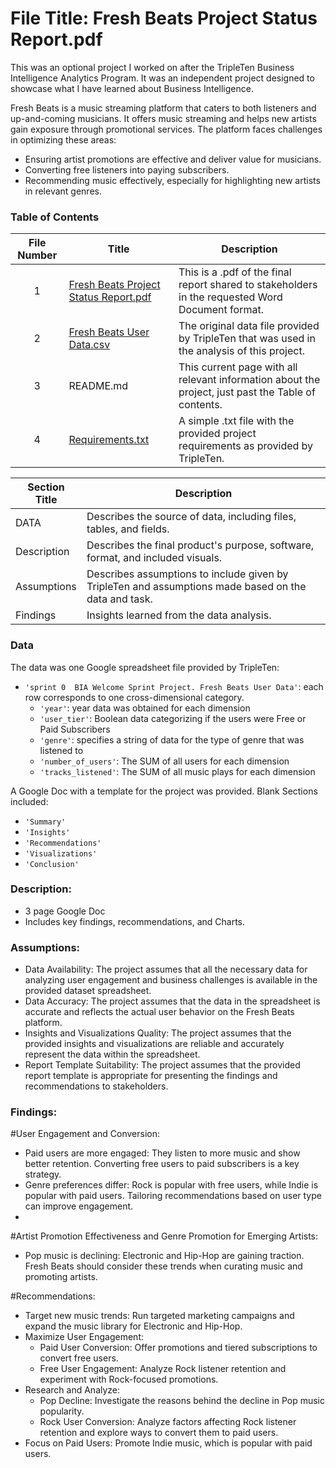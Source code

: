 # File Title: Fresh Beats Project Status Report.pdf

This was an optional project I worked on after the TripleTen Business Intelligence Analytics Program. It was an independent project designed to showcase what I have learned about Business Intelligence. 

Fresh Beats is a music streaming platform that caters to both listeners and up-and-coming musicians. It offers music streaming and helps new artists gain exposure through promotional services.
The platform faces challenges in optimizing these areas:

- Ensuring artist promotions are effective and deliver value for musicians.
- Converting free listeners into paying subscribers.
- Recommending music effectively, especially for highlighting new artists in relevant genres.

### Table of Contents
| File Number | Title | Description |
| :-----------: | ----------- |----------- |
| 1 | [Fresh Beats Project Status Report.pdf](https://github.com/Tiffany-Bergett/Data_projects_TripleTen/blob/main/Fresh%20Beats/Fresh%20Beats%20Project%20Status%20Report.pdf) | This is a .pdf of the final report shared to stakeholders in the requested Word Document format. |
| 2 | [Fresh Beats User Data.csv](https://github.com/Tiffany-Bergett/Data_projects_TripleTen/blob/main/Fresh%20Beats/Fresh%20Beats%20User%20Data.csv) | The original data file provided by TripleTen that was used in the analysis of this project. |
| 3 | README.md | This current page with all relevant information about the project, just past the Table of contents. |
| 4 | [Requirements.txt](https://github.com/Tiffany-Bergett/Data_projects_TripleTen/blob/main/Fresh%20Beats/Requirments.txt) | A simple .txt file with the provided project requirements as provided by TripleTen. |

| Section Title | Description |
| ----------- |----------- |
| DATA | Describes the source of data, including files, tables, and fields. |
| Description | Describes the final product's purpose, software, format, and included visuals. |
| Assumptions | Describes assumptions to include given by TripleTen and assumptions made based on the data and task. |
| Findings | Insights learned from the data analysis. |

### Data
The data was one Google spreadsheet file provided by TripleTen:
- `'sprint 0  BIA Welcome Sprint Project. Fresh Beats User Data'`: each row corresponds to one cross-dimensional category.
    - `'year'`: year data was obtained for each dimension
    - `'user_tier'`: Boolean data categorizing if the users were Free or Paid Subscribers
    - `'genre'`: specifies a string of data for the type of genre that was listened to
    - `'number_of_users'`: The SUM of all users for each dimension
    - `'tracks_listened'`: The SUM of all music plays for each dimension

A Google Doc with a template for the project was provided. Blank Sections included:
- `'Summary'`
- `'Insights'`
- `'Recommendations'`
- `'Visualizations'`
- `'Conclusion'`

### Description:
- 3 page Google Doc
- Includes key findings, recommendations, and Charts.

### Assumptions:
- Data Availability: The project assumes that all the necessary data for analyzing user engagement and business challenges is available in the provided dataset spreadsheet.
- Data Accuracy: The project assumes that the data in the spreadsheet is accurate and reflects the actual user behavior on the Fresh Beats platform.
- Insights and Visualizations Quality: The project assumes that the provided insights and visualizations are reliable and accurately represent the data within the spreadsheet.
- Report Template Suitability: The project assumes that the provided report template is appropriate for presenting the findings and recommendations to stakeholders.

### Findings:

#User Engagement and Conversion:
- Paid users are more engaged: They listen to more music and show better retention. Converting free users to paid subscribers is a key strategy.
- Genre preferences differ: Rock is popular with free users, while Indie is popular with paid users. Tailoring recommendations based on user type can improve engagement.
- 
#Artist Promotion Effectiveness and Genre Promotion for Emerging Artists:
- Pop music is declining: Electronic and Hip-Hop are gaining traction. Fresh Beats should consider these trends when curating music and promoting artists.

#Recommendations:
- Target new music trends: Run targeted marketing campaigns and expand the music library for Electronic and Hip-Hop.
- Maximize User Engagement:
    - Paid User Conversion: Offer promotions and tiered subscriptions to convert free users.
    - Free User Engagement: Analyze Rock listener retention and experiment with Rock-focused promotions.
- Research and Analyze:
    - Pop Decline: Investigate the reasons behind the decline in Pop music popularity.
    - Rock User Conversion: Analyze factors affecting Rock listener retention and explore ways to convert them to paid users.
- Focus on Paid Users: Promote Indie music, which is popular with paid users.
